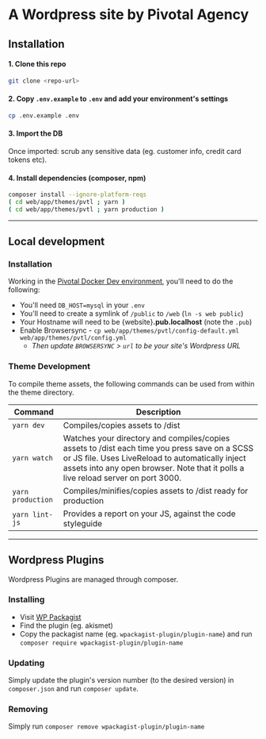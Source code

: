 # A Wordpress site by Pivotal Agency

## Installation

#### 1. Clone this repo
```bash
git clone <repo-url>
```

#### 2. Copy `.env.example` to `.env` and add your environment's settings
```bash
cp .env.example .env
```

#### 3. Import the DB

Once imported: scrub any sensitive data (eg. customer info, credit card tokens etc).

#### 4. Install dependencies (composer, npm)
```bash
composer install --ignore-platform-reqs
( cd web/app/themes/pvtl ; yarn )
( cd web/app/themes/pvtl ; yarn production )
```

---

## Local development

### Installation

Working in the [Pivotal Docker Dev environment](https://github.com/pvtl/docker-dev), you'll need to do the following:

- You'll need `DB_HOST=mysql` in your `.env`
- You'll need to create a symlink of `/public` to `/web` (`ln -s web public`)
- Your Hostname will need to be {website}__.pub.localhost__ (note the `.pub`)
- Enable Browsersync - `cp web/app/themes/pvtl/config-default.yml web/app/themes/pvtl/config.yml`
    - _Then update `BROWSERSYNC` > `url` to be your site's Wordpress URL_

### Theme Development

To compile theme assets, the following commands can be used from within the theme directory.

| Command | Description |
| --- | --- |
| `yarn dev` | Compiles/copies assets to /dist |
| `yarn watch` | Watches your directory and compiles/copies assets to /dist each time you press save on a SCSS or JS file. Uses LiveReload to automatically inject assets into any open browser. Note that it polls a live reload server on port 3000. |
| `yarn production` | Compiles/minifies/copies assets to /dist ready for production |
| `yarn lint-js` | Provides a report on your JS, against the code styleguide |

---

## Wordpress Plugins

Wordpress Plugins are managed through composer.

### Installing

- Visit [WP Packagist](https://wpackagist.org/)
- Find the plugin (eg. akismet)
- Copy the packagist name (eg. `wpackagist-plugin/plugin-name`) and run `composer require wpackagist-plugin/plugin-name`

### Updating

Simply update the plugin's version number (to the desired version) in `composer.json` and run `composer update`.

### Removing

Simply run `composer remove wpackagist-plugin/plugin-name`
